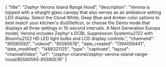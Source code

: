{
    "title": "Zephyr Verona Island Range Hood",
    "description": "Verona is topped with a straight glass canopy that also serves as an ambiance setting LED display. Select the Cloud White, Deep Blue and Amber color options to best match your kitchen's d\u00e9cor, or choose the Demo mode that displays all three settings in 10-second intervals. A Next Generation Europa model, Verona includes Zephyr's DCBL Suppression System\u2122 with Bloom\u2122 HD LED light bulbs and LCD display controls.",
    "channelid": "85590593",
    "videoid": "85590576",
    "date_created": "1394059441",
    "date_modified": "1488321125",
    "type": "captivate",
    "layout": "channelVideo",
    "url": "\/zephyr-channel\/zephyr-verona-island-range-hood\/85590593-85590576"
}